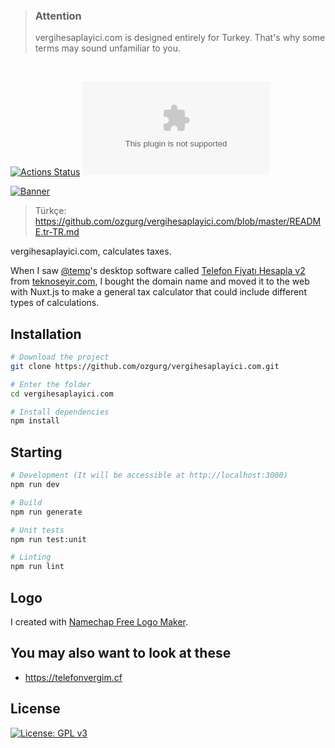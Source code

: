 
> ### Attention
> vergihesaplayici.com is designed entirely for Turkey. That's why some terms may sound unfamiliar to you.

&nbsp;

[![Actions Status](https://github.com/ozgurg/vergihesaplayici.com/workflows/vergihesaplayici.com/badge.svg)](https://github.com/ozgurg/vergihesaplayici.com/actions)
![Version](https://img.shields.io/github/package-json/v/ozgurg/vergihesaplayici.com)

[![Banner](https://raw.githubusercontent.com/ozgurg/vergihesaplayici.com/master/.github/assets/banner.jpg)](https://vergihesaplayici.com)

> Türkçe: https://github.com/ozgurg/vergihesaplayici.com/blob/master/README.tr-TR.md

vergihesaplayici.com, calculates taxes.

When I saw [@temp](https://teknoseyir.com/u/temp)'s desktop software called [Telefon Fiyatı Hesapla v2](https://teknoseyir.com/blog/telefon-fiyati-hesapla-v2) from [teknoseyir.com](https://teknoseyir.com), I bought the domain name and moved it to the web with Nuxt.js to make a general tax calculator that could include different types of calculations.

## Installation
``` sh
# Download the project
git clone https://github.com/ozgurg/vergihesaplayici.com.git

# Enter the folder
cd vergihesaplayici.com

# Install dependencies
npm install
```

## Starting

``` sh
# Development (It will be accessible at http://localhost:3000)
npm run dev

# Build
npm run generate

# Unit tests
npm run test:unit

# Linting
npm run lint
```

## Logo
I created with [Namechap Free Logo Maker](https://www.namecheap.com/logo-maker).

## You may also want to look at these
- https://telefonvergim.cf

## License
[![License: GPL v3](https://img.shields.io/badge/License-GPLv3-%2388DF95.svg)](https://github.com/ozgurg/vergihesaplayici.com/blob/master/LICENSE)
